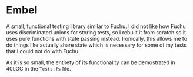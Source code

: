 # Embel

A small, functional testing library similar to [Fuchu](https://github.com/mausch/Fuchu). I did not like how Fuchu uses discriminated unions for storing tests, so I rebuilt it from scratch so it uses pure functions with state passing instead. Ironically, this allows me to do things like actually share state which is necessary for some of my tests that I could not do with Fuchu.

As it is so small, the entirety of its functionality can be demostrated in 40LOC in the `Tests.fs` file.